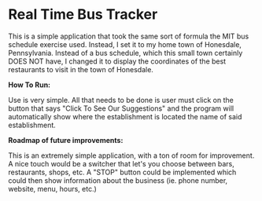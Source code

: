 <h1>Real Time Bus Tracker</h1>

This is a simple application that took the same sort of formula the MIT bus schedule exercise used. Instead, I set it to my home town of Honesdale, Pennsylvania. Instead of a bus schedule, which this small town certainly DOES NOT have, I changed it to display the coordinates of the best restaurants to visit in the town of Honesdale.

**How To Run:**

Use is very simple. All that needs to be done is user must click on the button that says "Click To See Our Suggestions" and the program will automatically show where the establishment is located the name of said establishment.

**Roadmap of future improvements:**

This is an extremely simple application, with a ton of room for improvement. A nice touch would be a switcher that let's you choose between bars, restaurants, shops, etc. A "STOP" button could be implemented which could then show information about the business (ie. phone number, website, menu, hours, etc.)
